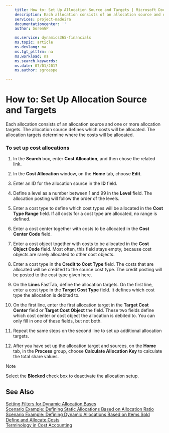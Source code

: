 ```yaml
---
    title: How to: Set Up Allocation Source and Targets | Microsoft Docs
    description: Each allocation consists of an allocation source and one or more allocation targets. The allocation source defines which costs will be allocated. The allocation targets determine where the costs will be allocated.
    services: project-madeira
    documentationcenter: ''
    author: SorenGP

    ms.service: dynamics365-financials
    ms.topic: article
    ms.devlang: na
    ms.tgt_pltfrm: na
    ms.workload: na
    ms.search.keywords:
    ms.date: 07/01/2017
    ms.author: sgroespe

---
```

# How to: Set Up Allocation Source and Targets
Each allocation consists of an allocation source and one or more allocation targets. The allocation source defines which costs will be allocated. The allocation targets determine where the costs will be allocated.  

### To set up cost allocations  

1.  In the **Search** box, enter **Cost Allocation**, and then chose the related link.  

2.  In the **Cost Allocation** window, on the **Home** tab, choose **Edit**.  

3.  Enter an ID for the allocation source in the **ID** field.  

4.  Define a level as a number between 1 and 99 in the **Level** field. The allocation posting will follow the order of the levels.  

5.  Enter a cost type to define which cost types will be allocated in the **Cost Type Range** field. If all costs for a cost type are allocated, no range is defined.  

6.  Enter a cost center together with costs to be allocated in the **Cost Center Code** field.  

7.  Enter a cost object together with costs to be allocated in the **Cost Object Code** field. Most often, this field stays empty, because cost objects are rarely allocated to other cost objects.  

8.  Enter a cost type in the **Credit to Cost Type** field. The costs that are allocated will be credited to the source cost type. The credit posting will be posted to the cost type given here.  

9. On the **Lines** FastTab, define the allocation targets. On the first line, enter a cost type in the **Target Cost Type** field. It defines which cost type the allocation is debited to.  

10. On the first line, enter the first allocation target in the **Target Cost Center** field or **Target Cost Object** the field. These two fields define which cost center or cost object the allocation is debited to. You can only fill in one of these fields, but not both.  

11. Repeat the same steps on the second line to set up additional allocation targets.  

12. After you have set up the allocation target and sources, on the **Home** tab, in the **Process** group, choose **Calculate Allocation Key** to calculate the total share values.  

> [!NOTE]  
>  Select the **Blocked** check box to deactivate the allocation setup.  

## See Also  
 [Setting Filters for Dynamic Allocation Bases](setting-filters-for-dynamic-allocation-bases.md)   
 [Scenario Example: Defining Static Allocations Based on Allocation Ratio](scenario-example-defining-static-allocations-based-on-allocation-ratio.md)   
 [Scenario Example: Defining Dynamic Allocations Based on Items Sold](scenario-example-defining-dynamic-allocations-based-on-items-sold.md)   
 [Define and Allocate Costs](define-and-allocate-costs.md)   
 [Terminology in Cost Accounting](terminology-in-cost-accounting.md)

